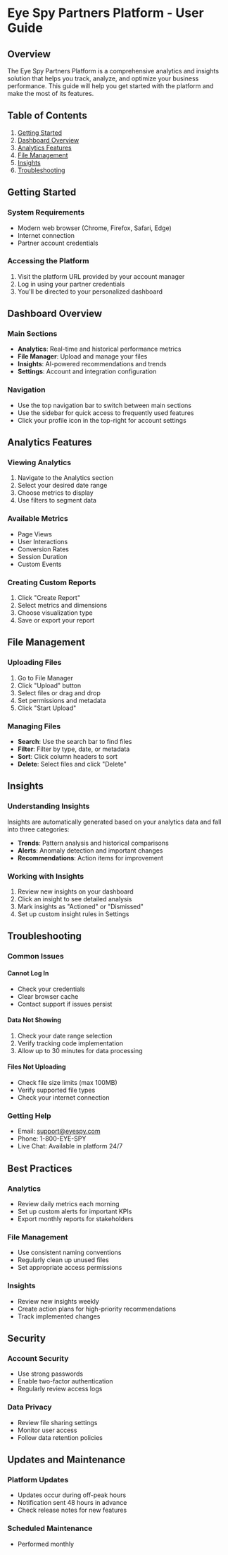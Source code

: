 # Eye Spy Partners Platform - User Guide

## Overview
The Eye Spy Partners Platform is a comprehensive analytics and insights solution that helps you track, analyze, and optimize your business performance. This guide will help you get started with the platform and make the most of its features.

## Table of Contents
1. [Getting Started](#getting-started)
2. [Dashboard Overview](#dashboard-overview)
3. [Analytics Features](#analytics-features)
4. [File Management](#file-management)
5. [Insights](#insights)
6. [Troubleshooting](#troubleshooting)

## Getting Started

### System Requirements
- Modern web browser (Chrome, Firefox, Safari, Edge)
- Internet connection
- Partner account credentials

### Accessing the Platform
1. Visit the platform URL provided by your account manager
2. Log in using your partner credentials
3. You'll be directed to your personalized dashboard

## Dashboard Overview

### Main Sections
- **Analytics**: Real-time and historical performance metrics
- **File Manager**: Upload and manage your files
- **Insights**: AI-powered recommendations and trends
- **Settings**: Account and integration configuration

### Navigation
- Use the top navigation bar to switch between main sections
- Use the sidebar for quick access to frequently used features
- Click your profile icon in the top-right for account settings

## Analytics Features

### Viewing Analytics
1. Navigate to the Analytics section
2. Select your desired date range
3. Choose metrics to display
4. Use filters to segment data

### Available Metrics
- Page Views
- User Interactions
- Conversion Rates
- Session Duration
- Custom Events

### Creating Custom Reports
1. Click "Create Report"
2. Select metrics and dimensions
3. Choose visualization type
4. Save or export your report

## File Management

### Uploading Files
1. Go to File Manager
2. Click "Upload" button
3. Select files or drag and drop
4. Set permissions and metadata
5. Click "Start Upload"

### Managing Files
- **Search**: Use the search bar to find files
- **Filter**: Filter by type, date, or metadata
- **Sort**: Click column headers to sort
- **Delete**: Select files and click "Delete"

## Insights

### Understanding Insights
Insights are automatically generated based on your analytics data and fall into three categories:
- **Trends**: Pattern analysis and historical comparisons
- **Alerts**: Anomaly detection and important changes
- **Recommendations**: Action items for improvement

### Working with Insights
1. Review new insights on your dashboard
2. Click an insight to see detailed analysis
3. Mark insights as "Actioned" or "Dismissed"
4. Set up custom insight rules in Settings

## Troubleshooting

### Common Issues

#### Cannot Log In
- Check your credentials
- Clear browser cache
- Contact support if issues persist

#### Data Not Showing
1. Check your date range selection
2. Verify tracking code implementation
3. Allow up to 30 minutes for data processing

#### Files Not Uploading
- Check file size limits (max 100MB)
- Verify supported file types
- Check your internet connection

### Getting Help
- Email: support@eyespy.com
- Phone: 1-800-EYE-SPY
- Live Chat: Available in platform 24/7

## Best Practices

### Analytics
- Review daily metrics each morning
- Set up custom alerts for important KPIs
- Export monthly reports for stakeholders

### File Management
- Use consistent naming conventions
- Regularly clean up unused files
- Set appropriate access permissions

### Insights
- Review new insights weekly
- Create action plans for high-priority recommendations
- Track implemented changes

## Security

### Account Security
- Use strong passwords
- Enable two-factor authentication
- Regularly review access logs

### Data Privacy
- Review file sharing settings
- Monitor user access
- Follow data retention policies

## Updates and Maintenance

### Platform Updates
- Updates occur during off-peak hours
- Notification sent 48 hours in advance
- Check release notes for new features

### Scheduled Maintenance
- Performed monthly